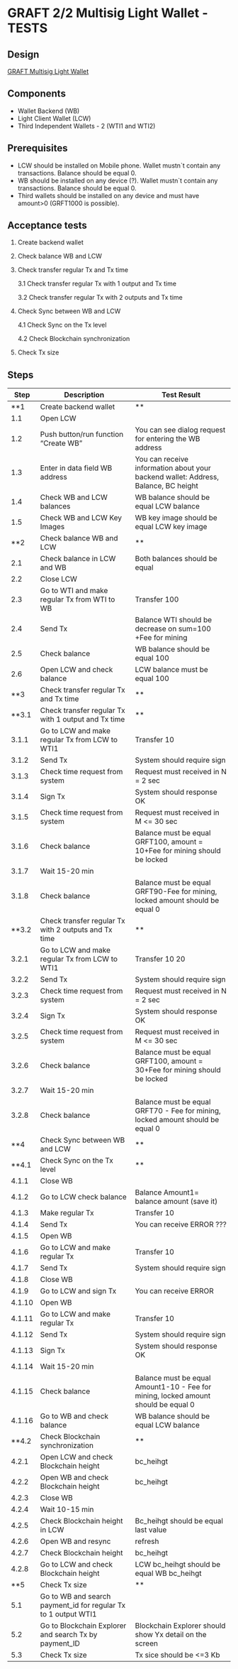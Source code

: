 # GRAFT 2/2 Multisig Light Wallet - TESTS

## Design
[GRAFT Multisig Light Wallet]()

## Components
- Wallet Backend (WB)
- Light Client Wallet (LCW)
- Third Independent Wallets - 2  (WTI1 and WTI2)

## Prerequisites
- LCW should be installed on Mobile phone. Wallet mustn`t contain any transactions. Balance should be equal 0.
- WB should be installed on any device (?). Wallet mustn`t contain any transactions. Balance should be equal 0.
- Third wallets should be installed on any device and must have amount>0 (GRFT1000 is possible).

## Acceptance tests

1. Create backend wallet
2. Сheck balance WB and LCW 
3. Check transfer regular Tx and Tx time

   3.1 Check transfer regular Tx with 1 output and Tx time
   
   3.2 Check transfer regular Tx with 2 outputs and Tx time
   
4. Check Sync between WB and LCW
   
   4.1 Check Sync on the Tx level
   
   4.2 Check Blockchain synchronization
   
5. Check Tx size

## Steps 

Step | Description|  Test Result|
-----|-------------|------------|
**1| Create backend wallet|**
1.1| Open LCW| |You can see the main screen LCW|
1.2|Push button/run function  “Create WB”|You can see dialog request for entering the WB address|
1.3|Enter in data field WB address|You can receive information about  your backend wallet: Address, Balance, BC height |
1.4| Check WB and LCW balances | WB balance should be equal LCW balance|
1.5| Check WB and LCW Key Images|WB key image should be equal LCW key image|
**2| Сheck balance WB and LCW|**
2.1| Check balance in LCW and WB| Both balances should be equal|
2.2| Close LCW| |
2.3| Go to WTI and make regular Tx from WTI to WB| Transfer <WB address> 100|
2.4| Send Tx| Balance WTI should be decrease on sum=100 +Fee for mining|
2.5| Check balance | WB balance should be equal 100|
2.6| Open LCW and check balance|LCW  balance must be equal 100|
**3|Check transfer regular Tx and Tx time|**
**3.1|Check transfer regular Tx with 1 output and Tx time|**
3.1.1| Go to LCW and make regular Tx from LCW  to WTI1|Transfer <WTI1 address> 10|
3.1.2| Send Tx| System should require sign|
3.1.3| Check time request from system| Request must received in N = 2 sec|
3.1.4| Sign Tx| System should response OK|
3.1.5| Check time request from system| Request must received in M <= 30 sec|
3.1.6| Check balance| Balance must be equal GRFT100, amount = 10+Fee for mining should be locked|
3.1.7| Wait 15-20 min| |
3.1.8| Check balance| Balance must be equal GRFT90-Fee for mining, locked amount  should be equal 0|
**3.2| Check transfer regular Tx with 2 outputs and Tx time|** 
3.2.1| Go to LCW and make regular Tx from LCW  to WTI1| Transfer <WTI1 address> 10 <WTI2 address> 20|
3.2.2| Send Tx| System should require sign|
3.2.3| Check time request from system| Request must received in N = 2 sec|
3.2.4| Sign Tx| System should response OK|
3.2.5| Check time request from system| Request must received in M <= 30 sec|
3.2.6| Check balance| Balance must be equal GRFT100, amount = 30+Fee for mining should be locked|
3.2.7| Wait 15-20 min||
3.2.8| Check balance| Balance must be equal GRFT70 - Fee for mining, locked amount  should be equal 0|
**4| Check Sync between WB and LCW|**
**4.1| Check Sync on the Tx level|**
4.1.1| Close WB| |
4.1.2| Go to LCW  check balance| Balance Amount1= balance amount (save it)|
4.1.3| Make regular Tx| Transfer <WTI1 address> 10|
4.1.4| Send Tx | You can receive ERROR ???|
4.1.5| Open WB| |
4.1.6| Go to LCW and make regular Tx| Transfer <WTI1 address> 10|
4.1.7| Send Tx| System should require sign|
4.1.8| Close WB| |
4.1.9| Go to LCW and sign Tx| You can receive ERROR |
4.1.10| Open WB|
4.1.11| Go to LCW and make regular Tx| Transfer <WTI1 address> 10|
4.1.12| Send Tx| System should require sign|
4.1.13| Sign Tx| System should response OK|
4.1.14| Wait 15-20 min| |
4.1.15| Check balance| Balance must be equal Amount1-10 - Fee for mining, locked amount  should be equal 0|
4.1.16| Go to WB and check balance| WB balance should be equal LCW balance|
**4.2| Check Blockchain synchronization|**
4.2.1| Open LCW and check Blockchain height| bc_heihgt|
4.2.2| Open WB and check Blockchain height| bc_heihgt|
4.2.3| Close WB| |
4.2.4| Wait 10-15 min| |
4.2.5| Check Blockchain height in LCW| Bc_heihgt should be equal last  value|
4.2.6| Open WB and resync| refresh|
4.2.7| Check Blockchain height| bc_heihgt|
4.2.8| Go to LCW and check Blockchain height| LCW bc_heihgt should be equal WB bc_heihgt|
**5| Check Tx size|**
5.1| Go to WB and search payment_id for regular Tx to 1 output WTI1| 
5.2| Go to Blockchain Explorer and search Tx by payment_ID| Blockchain Explorer should show Yx detail on the screen |
5.3| Check Tx size| Tx sice should be <=3 Kb|

